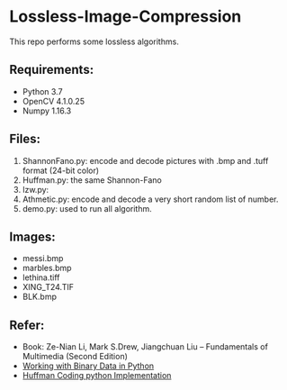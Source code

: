 # Lossless-Image-Compression
This repo performs some lossless algorithms.

## Requirements:
 * Python 3.7
 * OpenCV 4.1.0.25
 * Numpy 1.16.3
 
## Files:
  1. ShannonFano.py: encode and decode pictures with .bmp and .tuff format (24-bit color)  
  2. Huffman.py: the same Shannon-Fano
  3. lzw.py: 
  4. Athmetic.py: encode and decode a very short random list of number. 
  5. demo.py: used to run all algorithm. 
  
## Images:
  - messi.bmp
  - marbles.bmp
  - lethina.tiff
  - XING_T24.TIF
  - BLK.bmp
  
## Refer:
* Book: Ze-Nian Li, Mark S.Drew, Jiangchuan Liu – Fundamentals of Multimedia (Second Edition)
* [Working with Binary Data in Python](https://www.devdungeon.com/content/working-binary-data-python)
* [Huffman Coding python Implementation](http://bhrigu.me/blog/2017/01/17/huffman-coding-python-implementation/)

